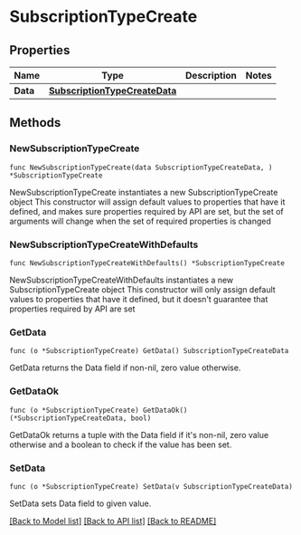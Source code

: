 # SubscriptionTypeCreate

## Properties

Name | Type | Description | Notes
------------ | ------------- | ------------- | -------------
**Data** | [**SubscriptionTypeCreateData**](SubscriptionTypeCreateData.md) |  | 

## Methods

### NewSubscriptionTypeCreate

`func NewSubscriptionTypeCreate(data SubscriptionTypeCreateData, ) *SubscriptionTypeCreate`

NewSubscriptionTypeCreate instantiates a new SubscriptionTypeCreate object
This constructor will assign default values to properties that have it defined,
and makes sure properties required by API are set, but the set of arguments
will change when the set of required properties is changed

### NewSubscriptionTypeCreateWithDefaults

`func NewSubscriptionTypeCreateWithDefaults() *SubscriptionTypeCreate`

NewSubscriptionTypeCreateWithDefaults instantiates a new SubscriptionTypeCreate object
This constructor will only assign default values to properties that have it defined,
but it doesn't guarantee that properties required by API are set

### GetData

`func (o *SubscriptionTypeCreate) GetData() SubscriptionTypeCreateData`

GetData returns the Data field if non-nil, zero value otherwise.

### GetDataOk

`func (o *SubscriptionTypeCreate) GetDataOk() (*SubscriptionTypeCreateData, bool)`

GetDataOk returns a tuple with the Data field if it's non-nil, zero value otherwise
and a boolean to check if the value has been set.

### SetData

`func (o *SubscriptionTypeCreate) SetData(v SubscriptionTypeCreateData)`

SetData sets Data field to given value.



[[Back to Model list]](../README.md#documentation-for-models) [[Back to API list]](../README.md#documentation-for-api-endpoints) [[Back to README]](../README.md)


